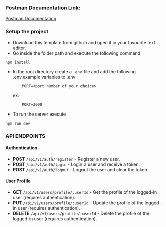 ### Postman Documentation Link:
[Postman Documentation](https://documenter.getpostman.com/view/34699973/2sB2cPk5Zk)

### Setup the project

 - Download this template from github and open it in your favourite text editor. 
 - Go inside the folder path and execute the following command:
  ```
  npm install
  ```
 - In the root directory create a `.env` file and add the following .env.example variables to .env
    ```
        PORT=<port number of your choice>
    ```
    ex: 
    ```
        PORT=3000
    ```
 - To run the server execute
 ```
 npm run dev
 ```

### API ENDPOINTS

#### Authentication
- **POST** `/api/v1/auth/register` - Register a new user.
- **POST** `/api/v1/auth/login` - Login a user and receive a token.
- **POST** `/api/v1/auth/logout` - Logout the user and clear the token.

#### User Profile
- **GET** `/api/v1/users/profile/:userId` - Get the profile of the logged-in user (requires authentication).
- **PUT** `/api/v1/users/profile/:userId` - Update the profile of the logged-in user (requires authentication).
- **DELETE** `/api/v1/users/profile/:userId` - Delete the profile of the logged-in user (requires authentication).
